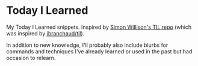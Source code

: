 # Today I Learned

My Today I Learned snippets. Inspired by [Simon Willison's TIL repo](https://github.com/simonw/til) (which was inspired by [jbranchaud/til](https://github.com/jbranchaud/til)).

In addition to new knowledge, I'll probably also include blurbs for commands and techniques I've already learned or used in the past but had occasion to relearn.